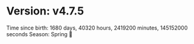 # Version: v4.7.5
Time since birth: 1680 days, 40320 hours, 2419200 minutes, 145152000 seconds
Season: Spring 🌸
